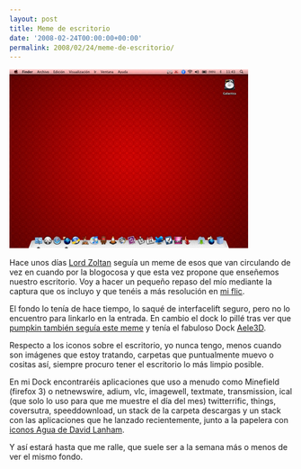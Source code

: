 ```yaml
---
layout: post
title: Meme de escritorio
date: '2008-02-24T00:00:00+00:00'
permalink: 2008/02/24/meme-de-escritorio/
---
```

<img src='/assets/zz02ecfef3.jpg' alt='red bones' class="centro_borde" />

Hace unos días <a href="http://lordzoltan.gafapasta.com/?p=480">Lord Zoltan</a> seguía un meme de esos que van circulando de vez en cuando por la blogocosa y que esta vez propone que enseñemos nuestro escritorio. Voy a hacer un pequeño repaso del mío mediante la captura que os incluyo y que tenéis a más resolución en <a href="http://www.flickr.com/photos/savior1980/2287474687/">mi flic</a>.

El fondo lo tenía de hace tiempo, lo saqué de interfacelift seguro, pero no lo encuentro para linkarlo en la entrada. En cambio el dock lo pillé tras ver que <a href="http://intemperie79.wordpress.com/2008/02/23/meme-del-escritorio/">pumpkin también seguía este meme</a> y tenía el fabuloso Dock <a href="http://www.vanillasoap.com/nov/Aele3D.zip">Aele3D</a>.

Respecto a los iconos sobre el escritorio, yo nunca tengo, menos cuando son imágenes que estoy tratando, carpetas que puntualmente muevo o cositas así, siempre procuro tener el escritorio lo más limpio posible. 

En mi Dock encontraréis aplicaciones que uso a menudo como Minefield (firefox 3) o netnewswire, adium, vlc, imagewell, textmate, transmission, ical (que solo lo uso para que me muestre el día del mes) twitterrific, things, coversutra, speeddownload, un stack de la carpeta descargas y un stack con las aplicaciones que he lanzado recientemente, junto a la papelera con <a href="http://www.applesfera.com/2008/01/23-mas-iconos-agua-folders-para-leopard">iconos Agua de David Lanham</a>.

Y así estará hasta que me ralle, que suele ser a la semana más o menos de ver el mismo fondo.
